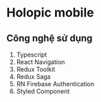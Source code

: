 # Holopic mobile

## Công nghệ sử dụng

1. Typescript
2. React Navigation
3. Redux Toolkit
4. Redux Saga
5. RN Firebase Authentication
6. Styled Component
